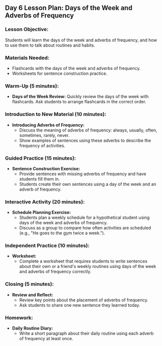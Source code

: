 ## Day 6 Lesson Plan: Days of the Week and Adverbs of Frequency

### Lesson Objective:
Students will learn the days of the week and adverbs of frequency, and how to use them to talk about routines and habits. 

### Materials Needed:
- Flashcards with the days of the week and adverbs of frequency.
- Worksheets for sentence construction practice.

### Warm-Up (5 minutes):
- **Days of the Week Review:** Quickly review the days of the week with flashcards. Ask students to arrange flashcards in the correct order.

### Introduction to New Material (10 minutes):
- **Introducing Adverbs of Frequency:**
  - Discuss the meaning of adverbs of frequency: always, usually, often, sometimes, rarely, never.
  - Show examples of sentences using these adverbs to describe the frequency of activities.

### Guided Practice (15 minutes):
- **Sentence Construction Exercise:**
  - Provide sentences with missing adverbs of frequency and have students fill them in.
  - Students create their own sentences using a day of the week and an adverb of frequency.

### Interactive Activity (20 minutes):
- **Schedule Planning Exercise:**
  - Students plan a weekly schedule for a hypothetical student using days of the week and adverbs of frequency.
  - Discuss as a group to compare how often activities are scheduled (e.g., "He goes to the gym twice a week.").


### Independent Practice (10 minutes):
- **Worksheet:**
  - Complete a worksheet that requires students to write sentences about their own or a friend's weekly routines using days of the week and adverbs of frequency correctly.

### Closing (5 minutes):
- **Review and Reflect:**
  - Review key points about the placement of adverbs of frequency.
  - Ask students to share one new sentence they learned today.

### Homework:
- **Daily Routine Diary:**
  - Write a short paragraph about their daily routine using each adverb of frequency at least once.
